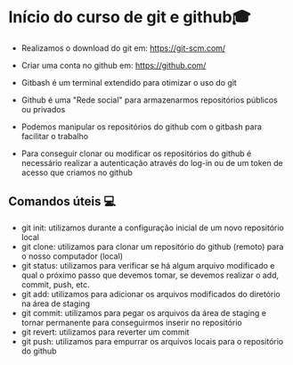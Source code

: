 # Início do curso de git  e github:mortar_board:

- Realizamos o download do git em: https://git-scm.com/
- Criar uma conta no github em: https://github.com/

- Gitbash é um terminal extendido para otimizar o uso do git
- Github é uma "Rede social" para armazenarmos repositórios públicos ou privados
- Podemos manipular os repositórios do github com o gitbash para facilitar o trabalho
- Para conseguir clonar ou modificar os repositórios do github é necessário realizar a autenticação através do log-in ou de um token de acesso que criamos no github

## Comandos úteis :computer:

- git init:  utilizamos durante a configuração inicial de um novo repositório local
- git clone: utilizamos para clonar um repositório do github (remoto) para o nosso computador (local)
- git status: utilizamos para verificar se há algum arquivo modificado e qual o próximo passo que devemos tomar, se devemos realizar o add, commit, push, etc.
- git add: utilizamos para adicionar os arquivos modificados do diretório na área de staging
- git commit: utilizamos para pegar os arquivos da área de staging e tornar permanente para conseguirmos inserir no repositório
- git revert: utilizamos para reverter um commit
- git push: utilizamos para empurrar os arquivos locais para o repositório do github